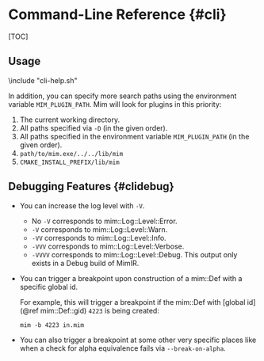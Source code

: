 # Command-Line Reference {#cli}

[TOC]

## Usage

\include "cli-help.sh"

In addition, you can specify more search paths using the environment variable `MIM_PLUGIN_PATH`.
Mim will look for plugins in this priority:

1. The current working directory.
2. All paths specified via `-D` (in the given order).
3. All paths specified in the environment variable `MIM_PLUGIN_PATH` (in the given order).
4. `path/to/mim.exe/../../lib/mim`
5. `CMAKE_INSTALL_PREFIX/lib/mim`

## Debugging Features {#clidebug}

- You can increase the log level with `-V`.
  - No `-V` corresponds to mim::Log::Level::Error.
  - `-V` corresponds to mim::Log::Level::Warn.
  - `-VV` corresponds to mim::Log::Level::Info.
  - `-VVV` corresponds to mim::Log::Level::Verbose.
  - `-VVVV` corresponds to mim::Log::Level::Debug. This output only exists in a Debug build of MimIR.
- You can trigger a breakpoint upon construction of a mim::Def with a specific global id.

  For example, this will trigger a breakpoint if the mim::Def with [global id](@ref mim::Def::gid) `4223` is being created:

  ```
  mim -b 4223 in.mim
  ```

- You can also trigger a breakpoint at some other very specific places like when a check for alpha equivalence fails via `--break-on-alpha`.

